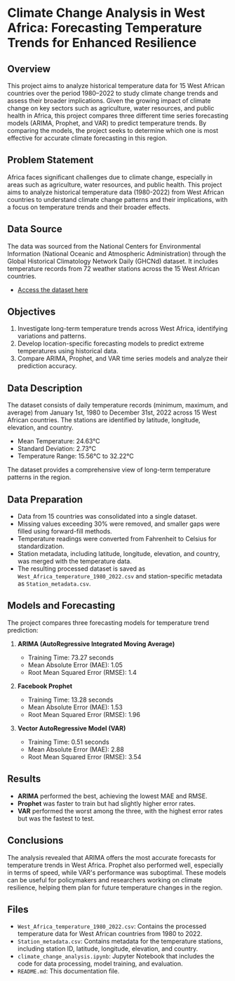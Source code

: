 # Climate Change Analysis in West Africa: Forecasting Temperature Trends for Enhanced Resilience

## Overview
This project aims to analyze historical temperature data for 15 West African countries over the period 1980–2022 to study climate change trends and assess their broader implications. Given the growing impact of climate change on key sectors such as agriculture, water resources, and public health in Africa, this project compares three different time series forecasting models (ARIMA, Prophet, and VAR) to predict temperature trends. By comparing the models, the project seeks to determine which one is most effective for accurate climate forecasting in this region.

## Problem Statement
Africa faces significant challenges due to climate change, especially in areas such as agriculture, water resources, and public health. This project aims to analyze historical temperature data (1980-2022) from West African countries to understand climate change patterns and their implications, with a focus on temperature trends and their broader effects.

## Data Source
The data was sourced from the National Centers for Environmental Information (National Oceanic and Atmospheric Administration) through the Global Historical Climatology Network Daily (GHCNd) dataset. It includes temperature records from 72 weather stations across the 15 West African countries.

- [Access the dataset here](https://www.ncei.noaa.gov/cdo-web/search?datasetid=GHCND)

## Objectives
1. Investigate long-term temperature trends across West Africa, identifying variations and patterns.
2. Develop location-specific forecasting models to predict extreme temperatures using historical data.
3. Compare ARIMA, Prophet, and VAR time series models and analyze their prediction accuracy.

## Data Description
The dataset consists of daily temperature records (minimum, maximum, and average) from January 1st, 1980 to December 31st, 2022 across 15 West African countries. The stations are identified by latitude, longitude, elevation, and country. 

- Mean Temperature: 24.63°C 
- Standard Deviation: 2.73°C
- Temperature Range: 15.56°C to 32.22°C

The dataset provides a comprehensive view of long-term temperature patterns in the region.

## Data Preparation
- Data from 15 countries was consolidated into a single dataset.
- Missing values exceeding 30% were removed, and smaller gaps were filled using forward-fill methods.
- Temperature readings were converted from Fahrenheit to Celsius for standardization.
- Station metadata, including latitude, longitude, elevation, and country, was merged with the temperature data.
- The resulting processed dataset is saved as `West_Africa_temperature_1980_2022.csv` and station-specific metadata as `Station_metadata.csv`.

## Models and Forecasting
The project compares three forecasting models for temperature trend prediction:
1. **ARIMA (AutoRegressive Integrated Moving Average)**
   - Training Time: 73.27 seconds
   - Mean Absolute Error (MAE): 1.05
   - Root Mean Squared Error (RMSE): 1.4

2. **Facebook Prophet**
   - Training Time: 13.28 seconds
   - Mean Absolute Error (MAE): 1.53
   - Root Mean Squared Error (RMSE): 1.96

3. **Vector AutoRegressive Model (VAR)**
   - Training Time: 0.51 seconds
   - Mean Absolute Error (MAE): 2.88
   - Root Mean Squared Error (RMSE): 3.54

## Results
- **ARIMA** performed the best, achieving the lowest MAE and RMSE.
- **Prophet** was faster to train but had slightly higher error rates.
- **VAR** performed the worst among the three, with the highest error rates but was the fastest to test.

## Conclusions
The analysis revealed that ARIMA offers the most accurate forecasts for temperature trends in West Africa. Prophet also performed well, especially in terms of speed, while VAR's performance was suboptimal. These models can be useful for policymakers and researchers working on climate resilience, helping them plan for future temperature changes in the region.

## Files
- `West_Africa_temperature_1980_2022.csv`: Contains the processed temperature data for West African countries from 1980 to 2022.
- `Station_metadata.csv`: Contains metadata for the temperature stations, including station ID, latitude, longitude, elevation, and country.
- `climate_change_analysis.ipynb`: Jupyter Notebook that includes the code for data processing, model training, and evaluation.
- `README.md`: This documentation file.
